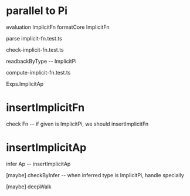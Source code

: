 # parallel to Pi

evaluation ImplicitFn
formatCore ImplicitFn

parse implicit-fn.test.ts

check-implicit-fn.test.ts

readbackByType -- ImplicitPi

compute-implicit-fn.test.ts

Exps.ImplicitAp

# insertImplicitFn

check Fn -- if given is ImplicitPi, we should insertImplicitFn

# insertImplicitAp

infer Ap -- insertImplicitAp

[maybe] checkByInfer -- when inferred type is ImplicitPi, handle specially

[maybe] deepWalk
